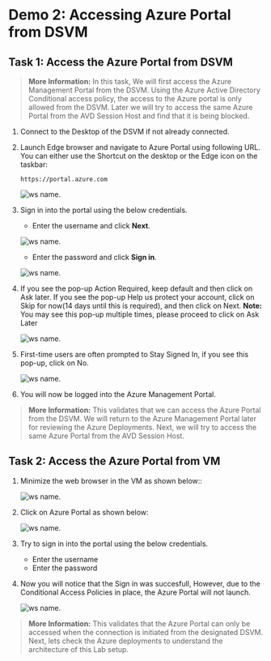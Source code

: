 # **Demo 2: Accessing Azure Portal from DSVM**


## **Task 1: Access the Azure Portal from DSVM**

>**More Information:**
>In this task, We will first access the Azure Management Portal from the DSVM. Using the Azure Active Directory Conditional access policy, the access to the Azure portal is only allowed from the DSVM.
>Later we will try to access the same Azure Portal from the AVD Session Host and find that it is being blocked.

1. Connect to the Desktop of the DSVM if not already connected.

2. Launch Edge browser and navigate to Azure Portal using following URL. You can either use the Shortcut on the desktop or the Edge icon on the taskbar:     
   ```
   https://portal.azure.com
   ```

   ![ws name.](media/img83.png)				

3. Sign in into the portal using the below credentials.

   - Enter the username **<inject key="azureaduseremail" />** and click **Next**.   

   ![ws name.](media/img84.png)	

   - Enter the password **<inject key="azureaduserpassword" />** and click **Sign in**.

   ![ws name.](media/img85.png)

4. If you see the pop-up Action Required, keep default and then click on Ask later. If you see the pop-up Help us protect your account, click on Skip for now(14 days until this is required), and then click on Next.
**Note:** You may see this pop-up multiple times, please proceed to click on Ask Later

   ![ws name.](media/01.png)

5. First-time users are often prompted to Stay Signed In, if you see this pop-up, click on No.

   ![ws name.](media/02.png)

6. You will now be logged into the Azure Management Portal.

>**More Information:**
>This validates that we can access the Azure Portal from the DSVM.
>We will return to the Azure Management Portal later for reviewing the Azure Deployments.
> Next, we will try to access the same Azure Portal from the AVD Session Host.

## **Task 2: Access the Azure Portal from VM**

1. Minimize the web browser in the VM as shown below::

   ![ws name.](media/04.png)

2. Click on Azure Portal as shown below:

   ![ws name.](media/09.png)

3. Try to sign in into the portal using the below credentials.

   - Enter the username **<inject key="azureaduseremail" />**
   - Enter the password **<inject key="azureaduserpassword" />**

4. Now you will notice that the Sign in was succesfull, However, due to the Conditional Access Policies in place, the Azure Portal will not launch.

   ![ws name.](media/11.png)

>**More Information:**
>This validates that the Azure Portal can only be accessed when the connection is initiated from the designated DSVM.
>Next, lets check the Azure deployments to understand the architecture of this Lab setup.
